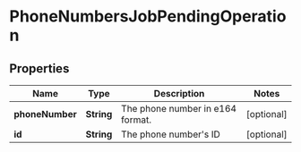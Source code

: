

# PhoneNumbersJobPendingOperation


## Properties

| Name | Type | Description | Notes |
|------------ | ------------- | ------------- | -------------|
|**phoneNumber** | **String** | The phone number in e164 format. |  [optional] |
|**id** | **String** | The phone number&#39;s ID |  [optional] |



